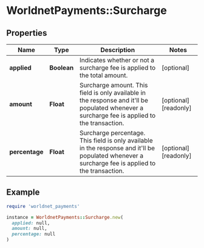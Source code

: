 # WorldnetPayments::Surcharge

## Properties

| Name | Type | Description | Notes |
| ---- | ---- | ----------- | ----- |
| **applied** | **Boolean** | Indicates whether or not a surcharge fee is applied to the total amount. | [optional] |
| **amount** | **Float** | Surcharge amount. This field is only available in the response and it&#39;ll be populated whenever a surcharge fee is applied to the transaction. | [optional][readonly] |
| **percentage** | **Float** | Surcharge percentage. This field is only available in the response and it&#39;ll be populated whenever a surcharge fee is applied to the transaction. | [optional][readonly] |

## Example

```ruby
require 'worldnet_payments'

instance = WorldnetPayments::Surcharge.new(
  applied: null,
  amount: null,
  percentage: null
)
```

